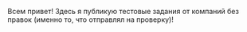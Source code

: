 Всем привет! Здесь я публикую тестовые задания от компаний без правок (именно то, что отправлял на проверку)!